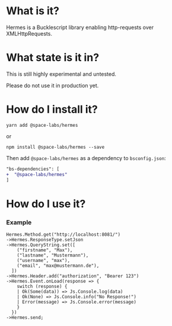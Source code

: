 # What is it?

Hermes is a Bucklescript library enabling http-requests over XMLHttpRequests.

# What state is it in?

This is still highly experimental and untested.

Please do not use it in production yet.

# How do I install it?

```
yarn add @space-labs/hermes
```

or

```
npm install @space-labs/hermes --save
```

Then add `@space-labs/hermes` as a dependency to `bsconfig.json`:

```diff
"bs-dependencies": [
+  "@space-labs/hermes"
]
```

# How do I use it?

### Example

```reason
Hermes.Method.get("http://localhost:8081/")
->Hermes.ResponseType.setJson
->Hermes.QueryString.set([
    ("firstname", "Max"),
    ("lastname", "Mustermann"),
    ("username", "max"),
    ("email", "max@mustermann.de"),
  ])
->Hermes.Header.add("authorization", "Bearer 123")
->Hermes.Event.onLoad(response => {
    switch (response) {
    | Ok(Some(data)) => Js.Console.log(data)
    | Ok(None) => Js.Console.info("No Response!")
    | Error(message) => Js.Console.error(message)
    }
  })
->Hermes.send;
```
